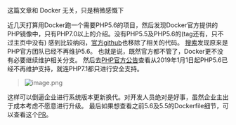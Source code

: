 这篇文章和 Docker 无关，只是稍微感慨下

近几天打算用Docker跑一个需要PHP5.6的项目，然后发现Docker官方提供的PHP镜像中，只有PHP7.0以上的介绍。没有PHP5.5及PHP5.6的(tag还有，只不过主页中没有)
感到比较纳闷，[官方github](https://github.com/docker-library/php/)也移除了相关的代码。
[搜索](https://github.com/docker-library/php/pull/768)发现原来是PHP官方团队已经不再维护5.6。
也就是说，既然官方都不管了，Docker更不没有必要继续维护相关分支。
然后去[PHP官方公告](http://php.net/supported-versions.php)查看从2019年1月1日起PHP5.6已经不再维护支持，就连PHP7.1都只进行安全支持。
> ![image.png](https://hexo-blog.pek3b.qingstor.com/upload_images/71414-bb6d6c3b458fefe7.png?imageMogr2/auto-orient/strip%7CimageView2/2/w/1240)

这样可以倒逼企业进行系统版本更新换代。对开发人员绝对是好事，虽然企业主出于成本考虑不愿意进行升级。
最后如果想查看之前5.6及5.5的Dockerfile细节，可以查看这个[PR](https://github.com/docker-library/php/pull/768/files)。
